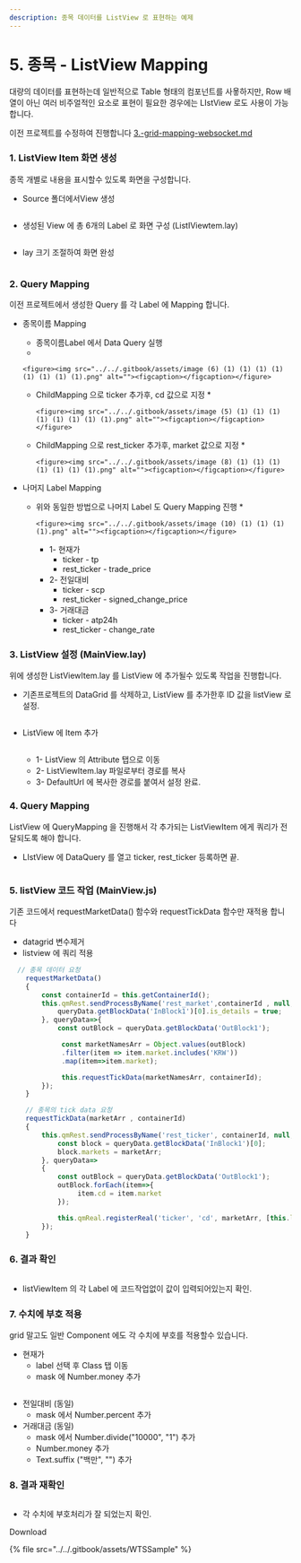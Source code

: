 ```yaml
---
description: 종목 데이터를 ListView 로 표현하는 예제
---
```


# 5. 종목 - ListView Mapping

대량의 데이터를 표현하는데 일반적으로 Table 형태의 컴포넌트를 사욯하지만,  Row 배열이 아닌 여러 비주얼적인 요소로 표현이 필요한 경우에는 LIstView  로도 사용이 가능합니다.



이전 프로젝트를 수정하여 진행합니다 [3.-grid-mapping-websocket.md](3.-grid-mapping-websocket.md "mention")



### 1. ListView Item 화면 생성 &#x20;

종목 개별로 내용을 표시할수 있도록 화면을 구성합니다.

* Source 폴더에서View 생성 &#x20;

<figure><img src="../../.gitbook/assets/image (1) (1) (1) (1) (1) (1) (1) (1) (1) (1) (1) (1) (1).png" alt=""><figcaption></figcaption></figure>



* 생성된 View 에  총 6개의  Label 로 화면 구성 (ListIViewtem.lay)

<div data-full-width="true"><figure><img src="../../.gitbook/assets/image (9) (1) (1) (1) (1).png" alt=""><figcaption></figcaption></figure></div>

* lay 크기 조절하여 화면 완성

<figure><img src="../../.gitbook/assets/image (1) (1) (1) (1) (1) (1) (1) (1) (1) (1) (1) (1).png" alt=""><figcaption></figcaption></figure>



### 2. Query Mapping &#x20;

이전 프로젝트에서 생성한 Query 를 각 Label 에 Mapping 합니다.

* 종목이름 Mapping
  * 종목이름Label 에서 Data Query 실행
  *

      <figure><img src="../../.gitbook/assets/image (6) (1) (1) (1) (1) (1) (1) (1) (1).png" alt=""><figcaption></figcaption></figure>


  * ChildMapping 으로  ticker 추가후,   cd 값으로 지정&#x20;
    *

        <figure><img src="../../.gitbook/assets/image (5) (1) (1) (1) (1) (1) (1) (1) (1).png" alt=""><figcaption></figcaption></figure>


  * ChildMapping 으로 rest\_ticker 추가후,  market 값으로 지정
    *

        <figure><img src="../../.gitbook/assets/image (8) (1) (1) (1) (1) (1) (1) (1).png" alt=""><figcaption></figcaption></figure>


* 나머지 Label Mapping&#x20;
  * 위와 동일한 방법으로 나머지 Label 도 Query  Mapping 진행
    *

        <figure><img src="../../.gitbook/assets/image (10) (1) (1) (1) (1).png" alt=""><figcaption></figcaption></figure>
    * 1- 현재가&#x20;
      * ticker - tp
      * rest\_ticker - trade\_price
    * 2- 전일대비
      * ticker - scp
      * rest\_ticker - signed\_change\_price
    * 3- 거래대금
      * ticker - atp24h
      * rest\_ticker - change\_rate

### 3. ListView 설정 (MainView.lay)

위에 생성한 ListViewItem.lay 를 ListView 에 추가될수 있도록 작업을 진행합니다.

*   기존프로젝트의 DataGrid 를 삭제하고, ListView 를 추가한후 ID 값을 listView 로 설정.

    <div data-full-width="true"><figure><img src="../../.gitbook/assets/image (2) (1) (1) (1) (1) (1) (1) (1) (1) (1) (1).png" alt=""><figcaption></figcaption></figure></div>
*   ListView 에 Item 추가

    <figure><img src="../../.gitbook/assets/image (3) (1) (1) (1) (1) (1) (1) (1) (1) (1).png" alt=""><figcaption></figcaption></figure>



    * 1- ListView 의 Attribute 탭으로 이동
    * 2- ListViewItem.lay 파일로부터  경로를 복사
    * 3- DefaultUrl 에 복사한 경로를 붙여서 설정 완료.

### 4. Query Mapping

ListView 에 QueryMapping 을 진행해서 각 추가되는 ListViewItem 에게 쿼리가 전달되도록 해야 합니다.

* LIstView 에 DataQuery 를 열고 ticker, rest\_ticker 등록하면 끝.

<figure><img src="../../.gitbook/assets/image (5) (1) (1) (1) (1) (1) (1) (1).png" alt=""><figcaption></figcaption></figure>



### 5. listView 코드 작업 (MainView.js)

기존 코드에서 requestMarketData() 함수와 requestTickData 함수만 재적용 합니다&#x20;

* datagrid 변수제거
* &#x20;listview 에 쿼리 적용

```javascript
  // 종목 데이터 요청
    requestMarketData()
    {
        const containerId = this.getContainerId();
        this.qmRest.sendProcessByName('rest_market',containerId , null, queryData=>{
            queryData.getBlockData('InBlock1')[0].is_details = true;
        }, queryData=>{
            const outBlock = queryData.getBlockData('OutBlock1');

             const marketNamesArr = Object.values(outBlock)
             .filter(item => item.market.includes('KRW'))
             .map(item=>item.market);

             this.requestTickData(marketNamesArr, containerId);
        });
    }

    // 종목의 tick data 요청
    requestTickData(marketArr , containerId)
    {
        this.qmRest.sendProcessByName('rest_ticker', containerId, null, queryData=>{
            const block = queryData.getBlockData('InBlock1')[0];
            block.markets = marketArr;
        }, queryData=>
        {
            const outBlock = queryData.getBlockData('OutBlock1');
            outBlock.forEach(item=>{
                 item.cd = item.market
            });

            this.qmReal.registerReal('ticker', 'cd', marketArr, [this.listView], 0);
        });
    }
```



### 6. 결과 확인

<figure><img src="../../.gitbook/assets/image (6) (1) (1) (1) (1) (1) (1) (1).png" alt=""><figcaption></figcaption></figure>

* listViewItem 의 각 Label 에 코드작업없이 값이 입력되어있는지 확인.



### 7. 수치에 부호 적용

grid 말고도 일반 Component 에도 각 수치에 부호를 적용할수 있습니다.

* 현재가
  * label 선택 후 Class 탭 이동
  * mask 에 Number.money 추가

<figure><img src="../../.gitbook/assets/image (7) (1) (1) (1) (1) (1) (1).png" alt=""><figcaption></figcaption></figure>

* 전일대비 (동일)
  * mask 에서 Number.percent 추가
* 거래대금 (동일)
  * mask 에서 Number.divide("10000", "1") 추가&#x20;
  * Number.money 추가
  * Text.suffix ("백만", "") 추가



### 8. 결과 재확인&#x20;

<figure><img src="../../.gitbook/assets/image (8) (1) (1) (1) (1) (1) (1).png" alt=""><figcaption></figcaption></figure>

* 각 수치에 부호처리가 잘 되었는지 확인.



Download

{% file src="../../.gitbook/assets/WTSSample" %}

